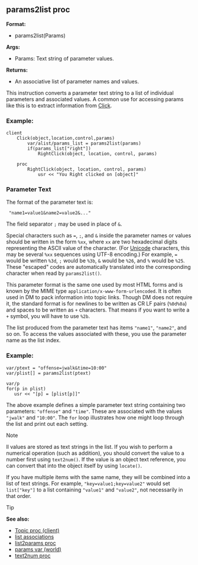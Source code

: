 ## params2list proc

**Format:**
+   params2list(Params)

**Args:**
+   Params: Text string of parameter values.

**Returns:**
+   An associative list of parameter names and values.

This instruction converts a parameter text string to a list of
individual parameters and associated values.  A common use for accessing params like this is to extract information from [Click](/ref/client/proc/Click.md).
### Example:
``` dm
client
	Click(object,location,control,params)
		var/alist/params_list = params2list(params)
		if(params_list["right"])
			RightClick(object, location, control, params)

	proc
		RightClick(object, location, control, params)
			usr << "You Right clicked on [object]"
```

### Parameter Text
The format of the parameter
text is: 
``` dm
 "name1=value1&name2=value2&..." 
```

The field separator `;` may be used in place of `&`.

Special characters such as `=`, `;`, and `&` inside the
parameter names or values should be written in the form `%xx`, where
`xx` are two hexadecimal digits representing the ASCII value of the
character. (For [Unicode](/ref/notes/Unicode.md) characters, this may be
several `%xx` sequences using UTF-8 encoding.) For example, `=` would be
written `%3d`, `;` would be `%3b`, `&` would be `%26`, and `%` would be
`%25`. These "escaped" codes are automatically translated into the
corresponding character when read by `params2list()`. 

This parameter format is the same one used by most HTML forms and is known by
the MIME type `application/x-www-form-urlencoded`. It is often used in
DM to pack information into topic links. Though DM does not require it,
the standard format is for newlines to be written as CR LF pairs
(`%0d%0a`) and spaces to be written as `+` characters. That means if you
want to write a `+` symbol, you will have to use `%2b`. 

The list produced from the parameter text has items `"name1"`, `"name2"`,
and so on. To access the values associated with these, you use the
parameter name as the list index.
### Example:

``` dm
var/ptext = "offense=jwalk&time=10:00"
var/plist[] = params2list(ptext)

var/p
for(p in plist)
   usr << "[p] = [plist[p]]"
```

The above example defines a simple
parameter text string containing two parameters: `"offense"` and
`"time"`. These are associated with the values `"jwalk"` and `"10:00"`.
The `for` loop illustrates how one might loop through the list and print
out each setting. 

>[!NOTE]
> ll values are stored as text
strings in the list. If you wish to perform a numerical operation (such
as addition), you should convert the value to a number first using
`text2num()`. If the value is an object text reference, you can convert
that into the object itself by using `locate()`. 

If you have
multiple items with the same name, they will be combined into a list of
text strings. For example, `"key=value1;key=value2"` would set
`list["key"]` to a list containing `"value1"` and `"value2"`, not
necessarily in that order.

> [!TIP] 
> **See also:**
> +   [Topic proc (client)](/ref/client/proc/Topic.md) 
> +   [list associations](/ref/list/associations.md) 
> +   [list2params proc](/ref/proc/list2params.md) 
> +   [params var (world)](/ref/world/var/params.md) 
> +   [text2num proc](/ref/proc/text2num.md) 